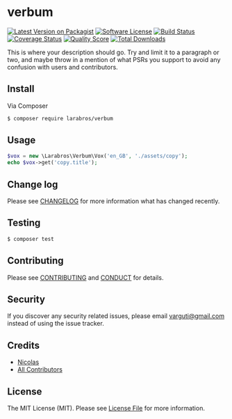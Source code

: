 # verbum

[![Latest Version on Packagist][ico-version]][link-packagist]
[![Software License][ico-license]](LICENSE.md)
[![Build Status][ico-travis]][link-travis]
[![Coverage Status][ico-scrutinizer]][link-scrutinizer]
[![Quality Score][ico-code-quality]][link-code-quality]
[![Total Downloads][ico-downloads]][link-downloads]

This is where your description should go. Try and limit it to a paragraph or two, and maybe throw in a mention of what
PSRs you support to avoid any confusion with users and contributors.

## Install

Via Composer

``` bash
$ composer require larabros/verbum
```

## Usage

``` php
$vox = new \Larabros\Verbum\Vox('en_GB', './assets/copy');
echo $vox->get('copy.title');
```

## Change log

Please see [CHANGELOG](CHANGELOG.md) for more information what has changed recently.

## Testing

``` bash
$ composer test
```

## Contributing

Please see [CONTRIBUTING](CONTRIBUTING.md) and [CONDUCT](CONDUCT.md) for details.

## Security

If you discover any security related issues, please email varguti@gmail.com instead of using the issue tracker.

## Credits

- [Nicolas][link-author]
- [All Contributors][link-contributors]

## License

The MIT License (MIT). Please see [License File](LICENSE.md) for more information.

[ico-version]: https://img.shields.io/packagist/v/wes/verbum.svg?style=flat-square
[ico-license]: https://img.shields.io/badge/license-MIT-brightgreen.svg?style=flat-square
[ico-travis]: https://img.shields.io/travis/wes/verbum/master.svg?style=flat-square
[ico-scrutinizer]: https://img.shields.io/scrutinizer/coverage/g/wes/verbum.svg?style=flat-square
[ico-code-quality]: https://img.shields.io/scrutinizer/g/wes/verbum.svg?style=flat-square
[ico-downloads]: https://img.shields.io/packagist/dt/wes/verbum.svg?style=flat-square

[link-packagist]: https://packagist.org/packages/wes/verbum
[link-travis]: https://travis-ci.org/wes/verbum
[link-scrutinizer]: https://scrutinizer-ci.com/g/wes/verbum/code-structure
[link-code-quality]: https://scrutinizer-ci.com/g/wes/verbum
[link-downloads]: https://packagist.org/packages/wes/verbum
[link-author]: https://github.com/nicgutierrez
[link-contributors]: ../../contributors
